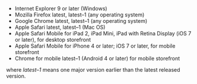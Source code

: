 <div markdown="1">

*	Internet Explorer 9 or later (Windows) 
*	Mozilla Firefox latest, latest&ndash;1 (any operating system)
*	Google Chrome latest, latest&ndash;1 (any operating system)
*	Apple Safari latest, latest&ndash;1 (Mac OS)
*	Apple Safari Mobile for iPad 2, iPad Mini, iPad with Retina Display (iOS 7 or later), for desktop storefront
*	Apple Safari Mobile for iPhone 4 or later; iOS 7 or later, for mobile storefront
*	Chrome for mobile latest&ndash;1 (Android 4 or later) for mobile storefront

where *latest&ndash;1* means one major version earlier than the latest released version.